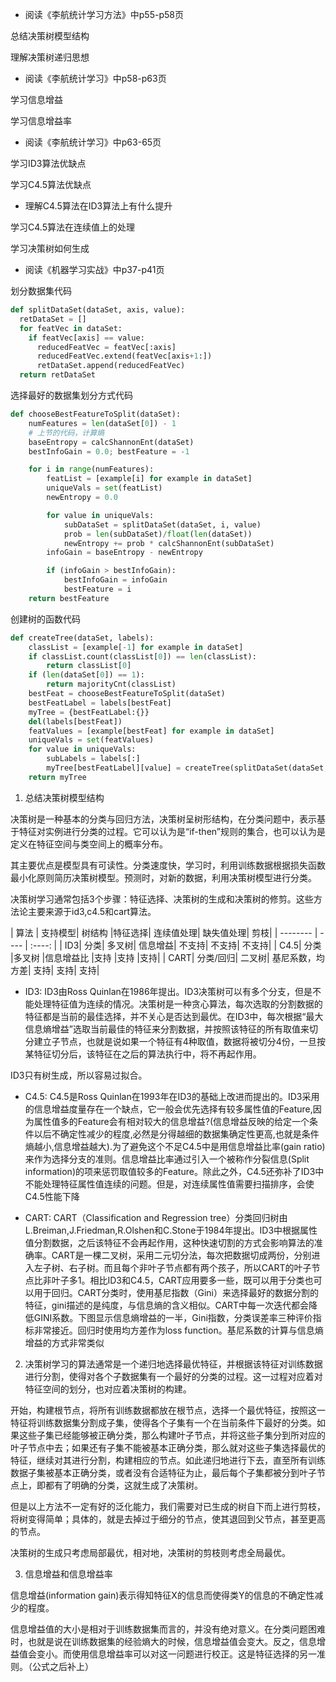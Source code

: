 - 阅读《李航统计学习方法》中p55-p58页

 总结决策树模型结构

 理解决策树递归思想
- 阅读《李航统计学习》中p58-p63页

 学习信息增益

 学习信息增益率
- 阅读《李航统计学习》中p63-65页

 学习ID3算法优缺点

 学习C4.5算法优缺点
- 理解C4.5算法在ID3算法上有什么提升

 学习C4.5算法在连续值上的处理

 学习决策树如何生成
- 阅读《机器学习实战》中p37-p41页

 划分数据集代码
 ```python
 def splitDataSet(dataSet, axis, value):
   retDataSet = []
   for featVec in dataSet:
     if featVec[axis] == value:
       reducedFeatVec = featVec[:axis]
       reducedFeatVec.extend(featVec[axis+1:])
       retDataSet.append(reducedFeatVec)
   return retDataSet
 ```
 选择最好的数据集划分方式代码
 ```python
 def chooseBestFeatureToSplit(dataSet):
     numFeatures = len(dataSet[0]) - 1
     # 上节的代码，计算熵
     baseEntropy = calcShannonEnt(dataSet)
     bestInfoGain = 0.0; bestFeature = -1

     for i in range(numFeatures):
         featList = [example[i] for example in dataSet]
         uniqueVals = set(featList)
         newEntropy = 0.0

         for value in uniqueVals:
             subDataSet = splitDataSet(dataSet, i, value)
             prob = len(subDataSet)/float(len(dataSet))
             newEntropy += prob * calcShannonEnt(subDataSet)     
         infoGain = baseEntropy - newEntropy

         if (infoGain > bestInfoGain):
             bestInfoGain = infoGain
             bestFeature = i
     return bestFeature

 ```
 创建树的函数代码
 ```python
 def createTree(dataSet, labels):
     classList = [example[-1] for example in dataSet]
     if classList.count(classList[0]) == len(classList):
         return classList[0]
     if (len(dataSet[0]) == 1):
         return majorityCnt(classList)
     bestFeat = chooseBestFeatureToSplit(dataSet)
     bestFeatLabel = labels[bestFeat]
     myTree = {bestFeatLabel:{}}
     del(labels[bestFeat])
     featValues = [example[bestFeat] for example in dataSet]
     uniqueVals = set(featValues)
     for value in uniqueVals:
         subLabels = labels[:]
         myTree[bestFeatLabel][value] = createTree(splitDataSet(dataSet, bestFeat, value), subLabels)
     return myTree
 ```


1. 总结决策树模型结构

  决策树是一种基本的分类与回归方法，决策树呈树形结构，在分类问题中，表示基于特征对实例进行分类的过程。它可以认为是“if-then”规则的集合，也可以认为是定义在特征空间与类空间上的概率分布。

  其主要优点是模型具有可读性。分类速度快，学习时，利用训练数据根据损失函数最小化原则简历决策树模型。预测时，对新的数据，利用决策树模型进行分类。

  决策树学习通常包括3个步骤：特征选择、决策树的生成和决策树的修剪。这些方法论主要来源于id3,c4.5和cart算法。

| 算法	| 支持模型|	树结构	|特征选择|	连续值处理|	缺失值处理|	剪枝|
| --------   | ----   | :----: |
| ID3| 	分类|	多叉树|	信息增益|	不支持|	不支持|	不支持|
| C4.5|	分类	|多叉树	|信息增益比	|支持	|支持	|支持|
| CART|	分类/回归|	二叉树|	基尼系数，均方差|	支持|	支持|	支持|

  - ID3:
   ID3由Ross Quinlan在1986年提出。ID3决策树可以有多个分支，但是不能处理特征值为连续的情况。决策树是一种贪心算法，每次选取的分割数据的特征都是当前的最佳选择，并不关心是否达到最优。在ID3中，每次根据“最大信息熵增益”选取当前最佳的特征来分割数据，并按照该特征的所有取值来切分建立子节点，也就是说如果一个特征有4种取值，数据将被切分4份，一旦按某特征切分后，该特征在之后的算法执行中，将不再起作用。

   ID3只有树生成，所以容易过拟合。

  - C4.5:
  C4.5是Ross Quinlan在1993年在ID3的基础上改进而提出的。ID3采用的信息增益度量存在一个缺点，它一般会优先选择有较多属性值的Feature,因为属性值多的Feature会有相对较大的信息增益?(信息增益反映的给定一个条件以后不确定性减少的程度,必然是分得越细的数据集确定性更高,也就是条件熵越小,信息增益越大).为了避免这个不足C4.5中是用信息增益比率(gain ratio)来作为选择分支的准则。信息增益比率通过引入一个被称作分裂信息(Split information)的项来惩罚取值较多的Feature。除此之外，C4.5还弥补了ID3中不能处理特征属性值连续的问题。但是，对连续属性值需要扫描排序，会使C4.5性能下降

  - CART:
  CART（Classification and Regression tree）分类回归树由L.Breiman,J.Friedman,R.Olshen和C.Stone于1984年提出。ID3中根据属性值分割数据，之后该特征不会再起作用，这种快速切割的方式会影响算法的准确率。CART是一棵二叉树，采用二元切分法，每次把数据切成两份，分别进入左子树、右子树。而且每个非叶子节点都有两个孩子，所以CART的叶子节点比非叶子多1。相比ID3和C4.5，CART应用要多一些，既可以用于分类也可以用于回归。CART分类时，使用基尼指数（Gini）来选择最好的数据分割的特征，gini描述的是纯度，与信息熵的含义相似。CART中每一次迭代都会降低GINI系数。下图显示信息熵增益的一半，Gini指数，分类误差率三种评价指标非常接近。回归时使用均方差作为loss function。基尼系数的计算与信息熵增益的方式非常类似

2. 决策树学习的算法通常是一个递归地选择最优特征，并根据该特征对训练数据进行分割，使得对各个子数据集有一个最好的分类的过程。这一过程对应着对特征空间的划分，也对应着决策树的构建。

  开始，构建根节点，将所有训练数据都放在根节点，选择一个最优特征，按照这一特征将训练数据集分割成子集，使得各个子集有一个在当前条件下最好的分类。如果这些子集已经能够被正确分类，那么构建叶子节点，并将这些子集分到所对应的叶子节点中去；如果还有子集不能被基本正确分类，那么就对这些子集选择最优的特征，继续对其进行分割，构建相应的节点。如此递归地进行下去，直至所有训练数据子集被基本正确分类，或者没有合适特征为止，最后每个子集都被分到叶子节点上，即都有了明确的分类，这就生成了决策树。

  但是以上方法不一定有好的泛化能力，我们需要对已生成的树自下而上进行剪枝，将树变得简单；具体的，就是去掉过于细分的节点，使其退回到父节点，甚至更高的节点。

决策树的生成只考虑局部最优，相对地，决策树的剪枝则考虑全局最优。

3. 信息增益和信息增益率

  信息增益(information gain)表示得知特征X的信息而使得类Y的信息的不确定性减少的程度。

  信息增益值的大小是相对于训练数据集而言的，并没有绝对意义。在分类问题困难时，也就是说在训练数据集的经验熵大的时候，信息增益值会变大。反之，信息增益值会变小。而使用信息增益率可以对这一问题进行校正。这是特征选择的另一准则。（公式之后补上）
